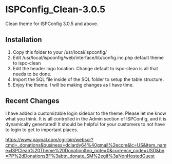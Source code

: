 ISPConfig_Clean-3.0.5
=====================

Clean theme for ISPConfig 3.0.5 and above. 


Installation
------------

1. Copy this folder to your /usr/local/ispconfig/
2. Edit /usr/local/ispconfig/web/interface/lib/config.inc.php default theme to ispc-clean
3. Edit the header logo location. Change default to ispc-clean is all that needs to be done.
4. Import the SQL file inside of the SQL folder to setup the table structure.
5. Enjoy the theme. I will be making changes as I have time.

Recent Changes
--------------

I have added a customizable login sidebar to the theme. Please let me know what you think. It is all controlled in the Admin section of ISPConfig, and it is dynamically genertated! It should be helpful for your customers to not have to login to get to important places.

https://www.paypal.com/cgi-bin/webscr?cmd=_donations&business=dclardy64%40gmail%2ecom&lc=US&item_name=ISPClean%20Theme%20Donation&no_note=0&currency_code=USD&bn=PP%2dDonationsBF%3abtn_donate_SM%2egif%3aNonHostedGuest